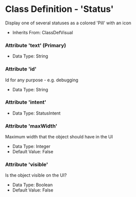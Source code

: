 # Class Definition - 'Status'

Display one of several statuses as a colored 'Pill' with an icon

- Inherits From: ClassDefVisual

### Attribute 'text' (Primary)



- Data Type: String
### Attribute 'id'

Id for any purpose - e.g. debugging

- Data Type: String
### Attribute 'intent'



- Data Type: StatusIntent
### Attribute 'maxWidth'

Maximum width that the object should have in the UI

- Data Type: Integer
- Default Value: False
### Attribute 'visible'

Is the object visible on the UI?

- Data Type: Boolean
- Default Value: False

